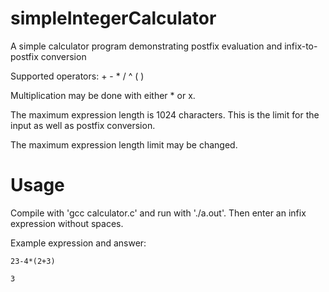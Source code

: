 # simpleIntegerCalculator
A simple calculator program demonstrating postfix evaluation and infix-to-postfix conversion

 
Supported operators: + - * / ^ ( )

Multiplication may be done with either * or x.

The maximum expression length is 1024 characters. This is the limit for the input as well as postfix conversion. 

The maximum expression length limit may be changed.

# Usage
Compile with 'gcc calculator.c' and run with './a.out'. Then enter an infix expression without spaces. 

Example expression and answer:

```
23-4*(2+3)

3
```
